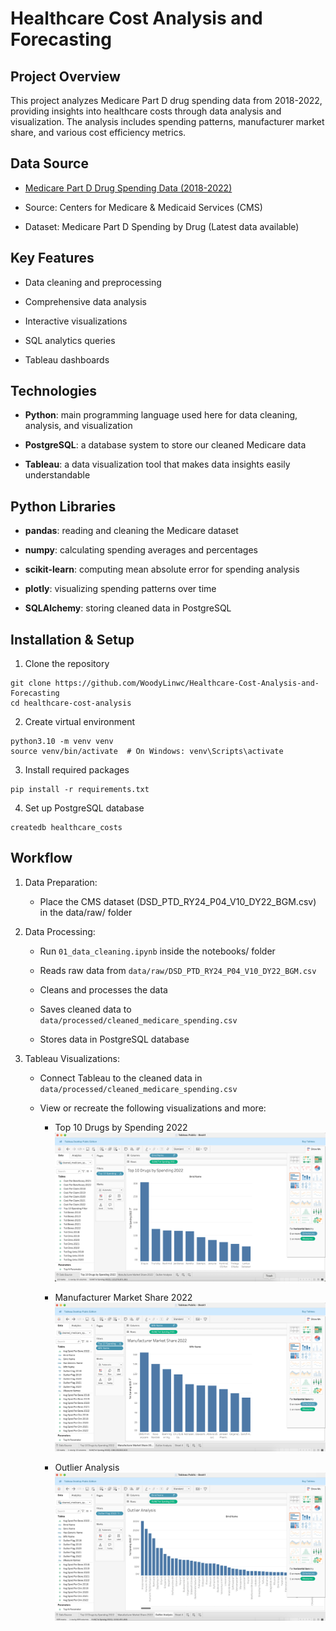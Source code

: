 # Healthcare Cost Analysis and Forecasting

## Project Overview
This project analyzes Medicare Part D drug spending data from 2018-2022, providing insights into healthcare costs through data analysis and visualization. The analysis includes spending patterns, manufacturer market share, and various cost efficiency metrics.

## Data Source
- [Medicare Part D Drug Spending Data (2018-2022)](https://data.cms.gov/summary-statistics-on-use-and-payments/medicare-medicaid-spending-by-drug/medicare-part-d-spending-by-drug) 

- Source: Centers for Medicare & Medicaid Services (CMS)

- Dataset: Medicare Part D Spending by Drug (Latest data available)

## Key Features
- Data cleaning and preprocessing

- Comprehensive data analysis

- Interactive visualizations

- SQL analytics queries

- Tableau dashboards

## Technologies
- **Python**: main programming language used here for data cleaning, analysis, and visualization

- **PostgreSQL**: a database system to store our cleaned Medicare data

- **Tableau**: a data visualization tool that makes data insights easily understandable

## Python Libraries
- **pandas**: reading and cleaning the Medicare dataset

- **numpy**: calculating spending averages and percentages

- **scikit-learn**: computing mean absolute error for spending analysis

- **plotly**: visualizing spending patterns over time

- **SQLAlchemy**: storing cleaned data in PostgreSQL

## Installation & Setup

1. Clone the repository
```
git clone https://github.com/WoodyLinwc/Healthcare-Cost-Analysis-and-Forecasting
cd healthcare-cost-analysis
```

2. Create virtual environment
```
python3.10 -m venv venv
source venv/bin/activate  # On Windows: venv\Scripts\activate
```
3. Install required packages
```
pip install -r requirements.txt
```
4. Set up PostgreSQL database
```
createdb healthcare_costs
```

## Workflow
1. Data Preparation: 
    - Place the CMS dataset (DSD_PTD_RY24_P04_V10_DY22_BGM.csv) in the data/raw/ folder

2. Data Processing:
    - Run `01_data_cleaning.ipynb` inside the notebooks/ folder

    - Reads raw data from `data/raw/DSD_PTD_RY24_P04_V10_DY22_BGM.csv`

    - Cleans and processes the data

    - Saves cleaned data to `data/processed/cleaned_medicare_spending.csv`

    - Stores data in PostgreSQL database

3. Tableau Visualizations:
    - Connect Tableau to the cleaned data in `data/processed/cleaned_medicare_spending.csv`

    - View or recreate the following visualizations and more:
        - Top 10 Drugs by Spending 2022
        ![](./img/Top%2010%20Drugs%20by%20Spending%202022.png)

        - Manufacturer Market Share 2022
        ![](./img/Manufacturer%20Market%20Share%202022.png)

        - Outlier Analysis
        ![](./img/Outlier%20Analysis.png)

